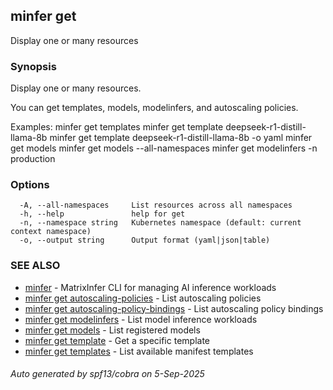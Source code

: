 ## minfer get

Display one or many resources

### Synopsis

Display one or many resources.

You can get templates, models, modelinfers, and autoscaling policies.

Examples:
  minfer get templates
  minfer get template deepseek-r1-distill-llama-8b
  minfer get template deepseek-r1-distill-llama-8b -o yaml
  minfer get models
  minfer get models --all-namespaces
  minfer get modelinfers -n production

### Options

```
  -A, --all-namespaces     List resources across all namespaces
  -h, --help               help for get
  -n, --namespace string   Kubernetes namespace (default: current context namespace)
  -o, --output string      Output format (yaml|json|table)
```

### SEE ALSO

* [minfer](minfer.md)	 - MatrixInfer CLI for managing AI inference workloads
* [minfer get autoscaling-policies](minfer_get_autoscaling-policies.md)	 - List autoscaling policies
* [minfer get autoscaling-policy-bindings](minfer_get_autoscaling-policy-bindings.md)	 - List autoscaling policy bindings
* [minfer get modelinfers](minfer_get_modelinfers.md)	 - List model inference workloads
* [minfer get models](minfer_get_models.md)	 - List registered models
* [minfer get template](minfer_get_template.md)	 - Get a specific template
* [minfer get templates](minfer_get_templates.md)	 - List available manifest templates

###### Auto generated by spf13/cobra on 5-Sep-2025
